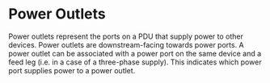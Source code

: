 # Power Outlets

Power outlets represent the ports on a PDU that supply power to other devices. Power outlets are downstream-facing towards power ports. A power outlet can be associated with a power port on the same device and a feed leg (i.e. in a case of a three-phase supply). This indicates which power port supplies power to a power outlet.
